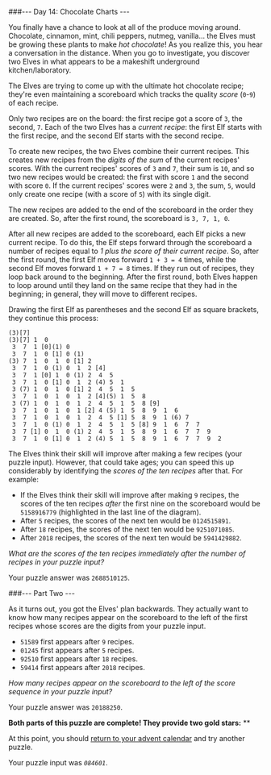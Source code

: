 ###--- Day 14: Chocolate Charts ---

You finally have a chance to look at all of the produce moving around. Chocolate, cinnamon, mint, chili peppers, nutmeg, vanilla... the Elves must be growing these plants to make _hot chocolate_! As you realize this, you hear a conversation in the distance. When you go to investigate, you discover two Elves in what appears to be a makeshift underground kitchen/laboratory.

The Elves are trying to come up with the ultimate hot chocolate recipe; they're even maintaining a scoreboard which tracks the quality _score_ (```0```-```9```) of each recipe.

Only two recipes are on the board: the first recipe got a score of ```3```, the second, ```7```. Each of the two Elves has a _current recipe_: the first Elf starts with the first recipe, and the second Elf starts with the second recipe.

To create new recipes, the two Elves combine their current recipes. This creates new recipes from the _digits of the sum_ of the current recipes' scores. With the current recipes' scores of ```3``` and ```7```, their sum is ```10```, and so two new recipes would be created: the first with score ```1``` and the second with score ```0```. If the current recipes' scores were ```2``` and ```3```, the sum, ```5```, would only create one recipe (with a score of ```5```) with its single digit.

The new recipes are added to the end of the scoreboard in the order they are created. So, after the first round, the scoreboard is ```3, 7, 1, 0```.

After all new recipes are added to the scoreboard, each Elf picks a new current recipe. To do this, the Elf steps forward through the scoreboard a number of recipes equal to _1 plus the score of their current recipe_. So, after the first round, the first Elf moves forward ```1 + 3 = 4``` times, while the second Elf moves forward ```1 + 7 = 8``` times. If they run out of recipes, they loop back around to the beginning. After the first round, both Elves happen to loop around until they land on the same recipe that they had in the beginning; in general, they will move to different recipes.

Drawing the first Elf as parentheses and the second Elf as square brackets, they continue this process:

```
(3)[7]
(3)[7] 1  0 
 3  7  1 [0](1) 0 
 3  7  1  0 [1] 0 (1)
(3) 7  1  0  1  0 [1] 2 
 3  7  1  0 (1) 0  1  2 [4]
 3  7  1 [0] 1  0 (1) 2  4  5 
 3  7  1  0 [1] 0  1  2 (4) 5  1 
 3 (7) 1  0  1  0 [1] 2  4  5  1  5 
 3  7  1  0  1  0  1  2 [4](5) 1  5  8 
 3 (7) 1  0  1  0  1  2  4  5  1  5  8 [9]
 3  7  1  0  1  0  1 [2] 4 (5) 1  5  8  9  1  6 
 3  7  1  0  1  0  1  2  4  5 [1] 5  8  9  1 (6) 7 
 3  7  1  0 (1) 0  1  2  4  5  1  5 [8] 9  1  6  7  7 
 3  7 [1] 0  1  0 (1) 2  4  5  1  5  8  9  1  6  7  7  9 
 3  7  1  0 [1] 0  1  2 (4) 5  1  5  8  9  1  6  7  7  9  2 
```

The Elves think their skill will improve after making a few recipes (your puzzle input). However, that could take ages; you can speed this up considerably by identifying the _scores of the ten recipes_ after that. For example:

- If the Elves think their skill will improve after making ```9``` recipes, the scores of the ten recipes _after_ the first nine on the scoreboard would be ```5158916779``` (highlighted in the last line of the diagram).
- After ```5``` recipes, the scores of the next ten would be ```0124515891```.
- After ```18``` recipes, the scores of the next ten would be ```9251071085```.
- After ```2018``` recipes, the scores of the next ten would be ```5941429882```.

_What are the scores of the ten recipes immediately after the number of recipes in your puzzle input?_

Your puzzle answer was ```2688510125```.

###--- Part Two ---

As it turns out, you got the Elves' plan backwards. They actually want to know how many recipes appear on the scoreboard to the left of the first recipes whose scores are the digits from your puzzle input.

- ```51589``` first appears after ```9``` recipes.
- ```01245``` first appears after ```5``` recipes.
- ```92510``` first appears after ```18``` recipes.
- ```59414``` first appears after ```2018``` recipes.

_How many recipes appear on the scoreboard to the left of the score sequence in your puzzle input?_

Your puzzle answer was ```20188250```.

**Both parts of this puzzle are complete! They provide two gold stars:** **

At this point, you should [return to your advent calendar](https://adventofcode.com/2018) and try another puzzle.

Your puzzle input was _```084601```_.